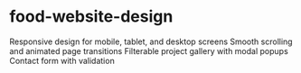 # food-website-design

Responsive design for mobile, tablet, and desktop screens
Smooth scrolling and animated page transitions
Filterable project gallery with modal popups
Contact form with validation
